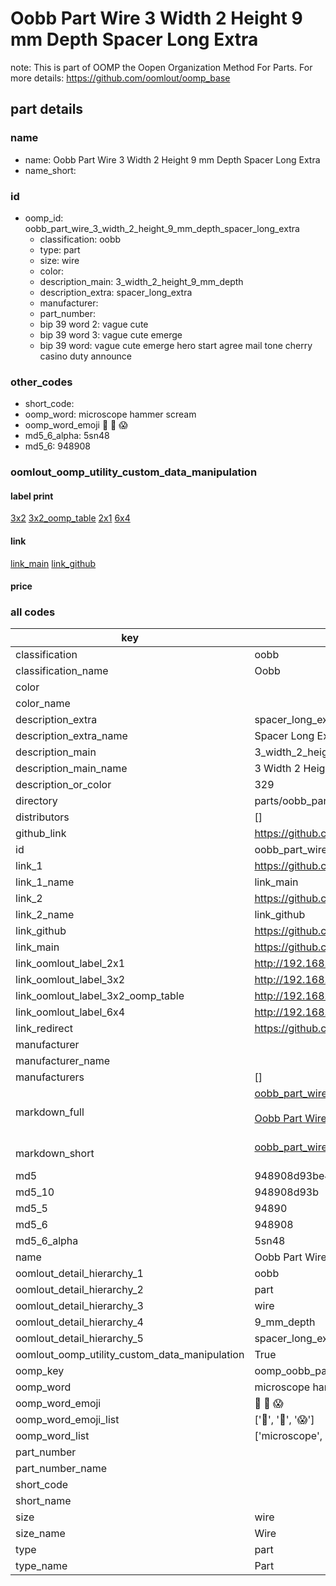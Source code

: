# Oobb Part Wire 3 Width 2 Height 9 mm Depth Spacer Long Extra  

note: This is part of OOMP the Oopen Organization Method For Parts. For more details: https://github.com/oomlout/oomp_base

##  part details
  







### name
* name: Oobb Part Wire 3 Width 2 Height 9 mm Depth Spacer Long Extra
* name_short: 
### id
* oomp_id: oobb_part_wire_3_width_2_height_9_mm_depth_spacer_long_extra
  * classification: oobb
  * type: part
  * size: wire
  * color: 
  * description_main: 3_width_2_height_9_mm_depth
  * description_extra: spacer_long_extra
  * manufacturer: 
  * part_number: 
  * bip 39 word 2: vague cute
  * bip 39 word 3: vague cute emerge
  * bip 39 word: vague cute emerge hero start agree mail tone cherry casino duty announce

### other_codes
* short_code: 
* oomp_word: microscope hammer scream
* oomp_word_emoji :microscope: :hammer: :scream:
* md5_6_alpha: 5sn48
* md5_6: 948908






### oomlout_oomp_utility_custom_data_manipulation
#### label print
[3x2](http://192.168.1.245:1112/?label=oomp%205sn48)
[3x2_oomp_table](http://192.168.1.108:1112/?label=oomp%205sn48)
[2x1](http://192.168.1.242:1112/?label=oomp%205sn48)
[6x4](http://192.168.1.55:1112/?label=oomp%205sn48)    

#### link

[link_main](https://github.com/oomlout/oomlout_oomp_version_1_messy/tree/main/parts/oobb_part_wire_3_width_2_height_9_mm_depth_spacer_long_extra) [link_github](https://github.com/oomlout/oomlout_oomp_version_1_messy/tree/main/parts/oobb_part_wire_3_width_2_height_9_mm_depth_spacer_long_extra)                             

#### price







### all codes 
| key | value |  
| --- | --- |  
| classification | oobb |  
| classification_name | Oobb |  
| color |  |  
| color_name |  |  
| description_extra | spacer_long_extra |  
| description_extra_name | Spacer Long Extra |  
| description_main | 3_width_2_height_9_mm_depth |  
| description_main_name | 3 Width 2 Height 9 mm Depth |  
| description_or_color | 329 |  
| directory | parts/oobb_part_wire_3_width_2_height_9_mm_depth_spacer_long_extra |  
| distributors | [] |  
| github_link | https://github.com/oomlout/oomlout_oomp_part_src/tree/main/parts/oobb_part_wire_3_width_2_height_9_mm_depth_spacer_long_extra |  
| id | oobb_part_wire_3_width_2_height_9_mm_depth_spacer_long_extra |  
| link_1 | https://github.com/oomlout/oomlout_oomp_version_1_messy/tree/main/parts/oobb_part_wire_3_width_2_height_9_mm_depth_spacer_long_extra |  
| link_1_name | link_main |  
| link_2 | https://github.com/oomlout/oomlout_oomp_version_1_messy/tree/main/parts/oobb_part_wire_3_width_2_height_9_mm_depth_spacer_long_extra |  
| link_2_name | link_github |  
| link_github | https://github.com/oomlout/oomlout_oomp_version_1_messy/tree/main/parts/oobb_part_wire_3_width_2_height_9_mm_depth_spacer_long_extra |  
| link_main | https://github.com/oomlout/oomlout_oomp_version_1_messy/tree/main/parts/oobb_part_wire_3_width_2_height_9_mm_depth_spacer_long_extra |  
| link_oomlout_label_2x1 | http://192.168.1.242:1112/?label=oomp%205sn48 |  
| link_oomlout_label_3x2 | http://192.168.1.245:1112/?label=oomp%205sn48 |  
| link_oomlout_label_3x2_oomp_table | http://192.168.1.108:1112/?label=oomp%205sn48 |  
| link_oomlout_label_6x4 | http://192.168.1.55:1112/?label=oomp%205sn48 |  
| link_redirect | https://github.com/oomlout/oomlout_oomp_version_1_messy/tree/main/parts/oobb_part_wire_3_width_2_height_9_mm_depth_spacer_long_extra |  
| manufacturer |  |  
| manufacturer_name |  |  
| manufacturers | [] |  
| markdown_full | [oobb_part_wire_3_width_2_height_9_mm_depth_spacer_long_extra](none)<br>[](none)<br>[Oobb Part Wire 3 Width 2 Height 9 Mm Depth Spacer Long Extra](none)<br><br> |  
| markdown_short | [oobb_part_wire_3_width_2_height_9_mm_depth_spacer_long_extra](none)<br><br> |  
| md5 | 948908d93be450c4146a56b4914daf85 |  
| md5_10 | 948908d93b |  
| md5_5 | 94890 |  
| md5_6 | 948908 |  
| md5_6_alpha | 5sn48 |  
| name | Oobb Part Wire 3 Width 2 Height 9 mm Depth Spacer Long Extra |  
| oomlout_detail_hierarchy_1 | oobb |  
| oomlout_detail_hierarchy_2 | part |  
| oomlout_detail_hierarchy_3 | wire |  
| oomlout_detail_hierarchy_4 | 9_mm_depth |  
| oomlout_detail_hierarchy_5 | spacer_long_extra |  
| oomlout_oomp_utility_custom_data_manipulation | True |  
| oomp_key | oomp_oobb_part_wire_3_width_2_height_9_mm_depth_spacer_long_extra |  
| oomp_word | microscope hammer scream |  
| oomp_word_emoji | :microscope: :hammer: :scream: |  
| oomp_word_emoji_list | [':microscope:', ':hammer:', ':scream:'] |  
| oomp_word_list | ['microscope', 'hammer', 'scream'] |  
| part_number |  |  
| part_number_name |  |  
| short_code |  |  
| short_name |  |  
| size | wire |  
| size_name | Wire |  
| type | part |  
| type_name | Part |  
